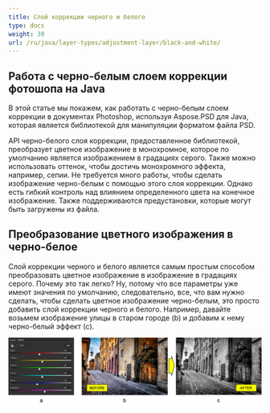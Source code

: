 ```yaml
---
title: Слой коррекции черного и белого
type: docs
weight: 30
url: /ru/java/layer-types/adjustment-layer/black-and-white/
---
```


## **Работа с черно-белым слоем коррекции фотошопа на Java**
В этой статье мы покажем, как работать с черно-белым слоем коррекции в документах Photoshop, используя Aspose.PSD для Java, которая является библиотекой для манипуляции форматом файла PSD.

API черно-белого слоя коррекции, предоставленное библиотекой, преобразует цветное изображение в монохромное, которое по умолчанию является изображением в градациях серого. Также можно использовать оттенок, чтобы достичь монохромного эффекта, например, сепии. Не требуется много работы, чтобы сделать изображение черно-белым с помощью этого слоя коррекции. Однако есть гибкий контроль над влиянием определенного цвета на конечное изображение. Также поддерживаются предустановки, которые могут быть загружены из файла.

## **Преобразование цветного изображения в черно-белое**
Слой коррекции черного и белого является самым простым способом преобразовать цветное изображение в изображение в градациях серого. Почему это так легко? Ну, потому что все параметры уже имеют значения по умолчанию, следовательно, все, что вам нужно сделать, чтобы сделать цветное изображение черно-белым, это просто добавить слой коррекции черного и белого. Например, давайте возьмем изображение улицы в старом городе (b) и добавим к нему черно-белый эффект (c). 

![Рисунок 1: Черно-белый слой коррекции](black-and-white-adjustment-layer-figure-1.png)
